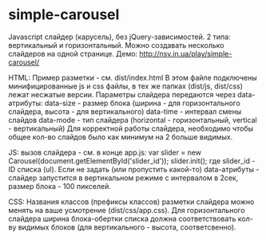 # simple-carousel

Javascript слайдер (карусель), без jQuery-зависимостей.
2 типа: вертикальный и горизонтальный. Можно создавать несколько слайдеров на одной странице.
Демо: http://nsv.in.ua/play/simple-carousel/

HTML:
Пример разметки - см. dist/index.html
В этом файле подключены минифицированные js и css файлы, в тех же папках (dist/js, dist/css) лежат несжатые версии.
Параметры слайдера передаются через data-атрибуты:
data-size - размер блока (ширина - для горизонтального слайдера, высота - для вертикального)
data-time - интервал смены слайдов
data-mode - тип слайдера (horizontal - горизонтальный, vertical - вертикальный)
Для корректной работы слайдера, необходимо чтобы общее кол-во слайдов было как минимум на 2 больше видимых.

JS:
вызов слайдера - см. в конце app.js:
var slider = new Carousel(document.getElementById('slider_id'));
slider.init();
где slider_id - ID списка (ul).
Если не задать (или пропустить какой-то) data-атрибуты - слайдер запустится в вертикальном режиме с интервалом в 2сек, размер блока - 100 пикселей.

CSS:
Названия классов (префиксы классов) разметки слайдера можно менять на ваше усмотрение (dist/css/app.css).
Для горизонтального слайдера ширина блока-обертки списка должна соответствовать кол-ву видимых блоков
(для вертикального - высота, соответсвенно).





